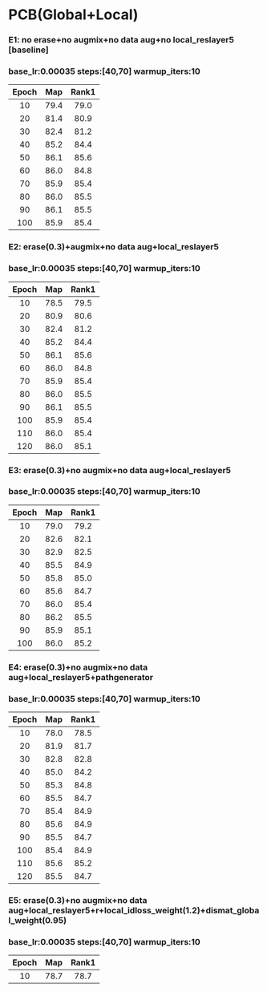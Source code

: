 # PCB(Global+Local)

### E1: no erase+no augmix+no data aug+no local_reslayer5 [baseline]
### base_lr:0.00035 steps:[40,70] warmup_iters:10
|Epoch|Map|Rank1|
 |:------:|:------:|:------:|
 |10|79.4|79.0|
 |20|81.4|80.9|
 |30|82.4|81.2|
 |40|85.2|84.4|
 |50|86.1|85.6|
 |60|86.0|84.8|
 |70|85.9|85.4|
 |80|86.0|85.5|
 |90|86.1|85.5|
 |100|85.9|85.4|


### E2: erase(0.3)+augmix+no data aug+local_reslayer5
### base_lr:0.00035 steps:[40,70] warmup_iters:10
|Epoch|Map|Rank1|
 |:------:|:------:|:------:|
 |10|78.5|79.5|
 |20|80.9|80.6|
 |30|82.4|81.2|
 |40|85.2|84.4|
 |50|86.1|85.6|
 |60|86.0|84.8|
 |70|85.9|85.4|
 |80|86.0|85.5|
 |90|86.1|85.5|
 |100|85.9|85.4|
 |110|86.0|85.4|
 |120|86.0|85.1|
 
### E3: erase(0.3)+no augmix+no data aug+local_reslayer5
### base_lr:0.00035 steps:[40,70] warmup_iters:10
|Epoch|Map|Rank1|
 |:------:|:------:|:------:|
 |10|79.0|79.2|
 |20|82.6|82.1|
 |30|82.9|82.5|
 |40|85.5|84.9|
 |50|85.8|85.0|
 |60|85.6|84.7|
 |70|86.0|85.4|
 |80|86.2|85.5|
 |90|85.9|85.1|
 |100|86.0|85.2|

### E4: erase(0.3)+no augmix+no data aug+local_reslayer5+pathgenerator
### base_lr:0.00035 steps:[40,70] warmup_iters:10
|Epoch|Map|Rank1|
 |:------:|:------:|:------:|
 |10|78.0|78.5|
 |20|81.9|81.7|
 |30|82.8|82.8|
 |40|85.0|84.2|
 |50|85.3|84.8|
 |60|85.5|84.7|
 |70|85.4|84.9|
 |80|85.6|84.9|
 |90|85.5|84.7|
 |100|85.4|84.9|
 |110|85.6|85.2|
 |120|85.5|84.7|

### E5: erase(0.3)+no augmix+no data aug+local_reslayer5+r+local_idloss_weight(1.2)+dismat_global_weight(0.95)
### base_lr:0.00035 steps:[40,70] warmup_iters:10
|Epoch|Map|Rank1|
 |:------:|:------:|:------:|
 |10|78.7|78.7|
 
